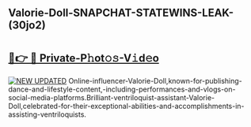 ## Valorie-Doll-SNAPCHAT-STATEWINS-LEAK-(30jo2)


# <h2><a href="https://mediaupload.pro?-20M">🔗👉 🔴 Private-P𝚑ot𝚘𝚜-V𝚒d𝚎o</a></h2>

[![NEW UPDATED](https://i.imgur.com/0qMVB7G.gif)](https://mediaupload.pro?-20M)
Online-influencer-Valorie-Doll,known-for-publishing-dance-and-lifestyle-content,-including-performances-and-vlogs-on-social-media-platforms.Brilliant-ventriloquist-assistant-Valorie-Doll,celebrated-for-their-exceptional-abilities-and-accomplishments-in-assisting-ventriloquists.  